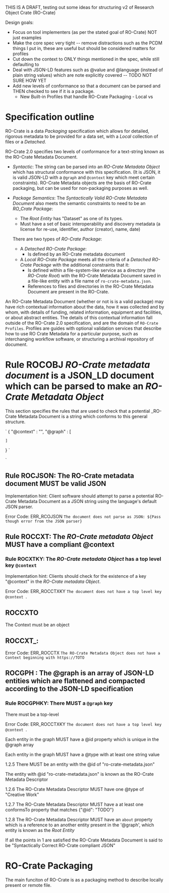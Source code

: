 
THIS IS A DRAFT, testing out some ideas for structuring v2 of Research Object Crate (RO-Crate)

Design goals:
-  Focus on tool implementers (as per the stated goal of RO-Crate) NOT just examples
-  Make the core spec very tight -- remove distractions such as the PCDM things I put in, these are useful but should be considered matters for profiles
-  Cut down the context to ONLY things mentioned in the spec, while still defaulting to 
- Deal with JSON-LD features such as @value and @language (instead of plain string values) which are note explicitly covered  -- TODO NOT SURE HOW YET
- Add new levels of conformance so that a document can be parsed and THEN checked to see if it is a package.
  - New Built-in Profiles that handle RO-Crate Packaging - Local vs 


# Specification outline

RO-Crate is a data _Packaging_ specification which allows for detailed, rigorous metadata to be provided for a data set, with a _Local_ collection of files or a _Detached_. 

RO-Crate 2.0 specifies two levels of conformance for a text-string known as the RO-Crate Metadata Document.

- *Syntactic*: The string can be parsed into an _RO-Crate Metadata Object_ which has structural conformance with this specification. (It is JSON, it is valid JSON-LD with a `@graph` and `@context` key which meet certain constraints). RO-Crate Metadata objects are the basis of RO-Crate packaging, but can be used for non-packaging purposes as well.
- *Package Semantics*: The _Syntactically Valid RO-Crate Metadata Document_ also meets the semantic constraints to need to be an _RO_Crate Package_:
    - The _Root Entity_ has "Dataset" as one of its types.
    - Must have a set of basic interoperability and discovery metadata (a license for re-use, identifier, author (creator), name, date)

    There are two types of _RO-Crate Package_:
    -  A _Detached RO-Crate Package_:
        - Is defined by an RO-Crate metadata document
    -  A _Local RO-Crate Package_ meets all the criteria of a _Detached RO-Crate Package_ with the additional constraints that it:
       - Is defined within a file-system-like service as a directory (the _RO-Crate Root_) with the RO-Crate Metadata Document saved in a file-like entity with a file name of `ro-crate-metadata.json`.
       - References to files and directories in the RO-Crate Metadata Document are present in the RO-Crate.



An RO-Crate Metadata Document (whether or not is is a valid package) may have rich contextual information about the data, how it was collected  and by whom, with details of funding, related information, equipment and facilities, or about abstract entities.  The details of this contextual information fall outside of the RO-Crate 2.0 specification, and are the domain of `RO-Crate Profiles`. Profiles are guides with optional validation services that describe how to use RO Crate Metadata for a particular purpose, such as interchanging workflow software, or structuring a archival repository of document.


# Rule ROCOBJ _RO-Crate metadata document_ is a JSON_LD document which can be parsed to make an _RO-Crate Metadata Object_

This section specifies the rules that are used to check that a potential _RO-Crate Metadata Document is a string which conforms to this general structure.

`
{
    "@context" : "",
    "@graph" : [

    ]
}
`


`
## Rule ROCJSON: The RO-Crate metadata document MUST be valid JSON 

Implementation hint: Client software should attempt to parse a potential RO-Crate Metadata Document as a JSON string using the language's default JSON parser.

Error Code: ERR_RCOJSON `The document does not parse as JSON: ${Pass though error from the JSON parser}`


## Rule ROCCXT: The _RO-Crate metadata Object_ MUST have a  compliant @context 

### Rule ROCXTKY: The _RO-Crate metadata Object_ has a top level key `@context`

Implementation hint: Clients should check for the existence of a key "@context" in the _RO-Crate metadata Object_.

Error Code: ERR_ROCCTXKY `The document does not have a top level key @context `.




## ROCCXTO

The Context must be an object

## ROCCXT_: 

Error Code: ERR_ROCCTX `The RO-Crate Metadata Object does not have a Context beginning with https://TOTO`


## ROCGPH : The @graph is an array of JSON-LD entities which are flattened and compacted according to the JSON-LD specification

### Rule ROCGPHKY: There MUST  a `@graph` key

There must be a top-level

Error Code: ERR_ROCCTXKY `The document does not have a top level key @context `.


 Each entity in the graph MUST have a @id property which is unique in the @graph array

 Each entity in the graph MUST have a @type with at least one string value

1.2.5 There MUST be an entity with the @id of "ro-crate-metadata.json" 

The entity with @id "ro-crate-metadata.json"  is known as the RO-Crate Metadata Descriptor

1.2.6 The RO-Crate Metadata Descriptor MUST have one @type of "Creative Work"

1.2.7 The RO-Crate Metadata Descriptor MUST have a at least one conformsTo property that matches {"@id": "TODO"}

1.2.8 The RO-Crate Metadata Descriptor MUST have an `about` property which is a reference to an another entity present in the '@graph',  which entity is known as the  _Root Entity_


If all the points in 1 are satisfied the RO-Crate Metadata Document is said to be "Syntactically Correct RO-Crate compliant JSON"

# RO-Crate Packaging

The main funciton of RO-Crate is as a packaging method to describe locally present or remote file.


